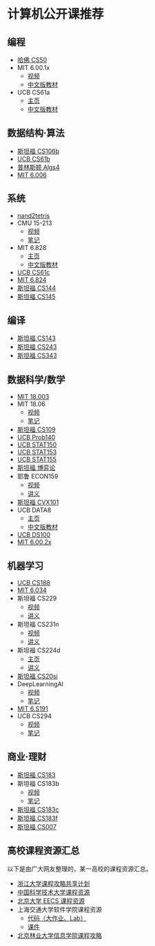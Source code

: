 # 计算机公开课推荐

## 编程

+   [哈佛 CS50](http://open.163.com/special/opencourse/cs50.html)
+   MIT 6.00.1x
    +   [视频](http://www.xuetangx.com/courses/course-v1:MITx+6_00_1x+sp/about)
    +   [中文版教材](https://gitbook.com/book/lenkimo/byte-of-python-chinese-edition/details)
+   UCB CS61a
    +   [主页](https://cs61a.org/)
    +   [中文版教材](https://github.com/wizardforcel/sicp-py-zh)

## 数据结构·算法

+   [斯坦福 CS106b](http://open.163.com/special/opencourse/abstractions.html)
+   [UCB CS61b](https://inst.eecs.berkeley.edu/~cs61b/)
+   [普林斯顿 Algs4](http://algs4.cs.princeton.edu/)
+   [MIT 6.006](http://open.163.com/special/opencourse/algorithms.html)

## 系统

+   [nand2tetris](http://www.nand2tetris.org/)
+   CMU 15-213
    +   [视频](https://www.bilibili.com/video/av20304787)
    +   [笔记](http://wdxtub.com/2016/04/16/thin-csapp-1/)
+   MIT 6.828
    +   [主页](https://pdos.csail.mit.edu/6.828/)
    +   [中文版教材](https://www.gitbook.com/book/th0ar/xv6-chinese)
+   [UCB CS61c](http://www-inst.eecs.berkeley.edu/~cs61c/)
+   [MIT 6.824](https://pdos.csail.mit.edu/6.824/)
+   [斯坦福 CS144](https://www.bilibili.com/video/av11930774/)
+   [斯坦福 CS145](https://www.bilibili.com/video/av19616961/)

## 编译

+   [斯坦福 CS143](http://web.stanford.edu/class/cs143/)
+   [斯坦福 CS243](https://suif.stanford.edu/~courses/cs243/)
+   [斯坦福 CS343](http://web.stanford.edu/class/cs343/)

## 数据科学/数学

+   [MIT 18.003](http://www-math.mit.edu/~djk/calculus_beginners/)
+   MIT 18.06
    +   [视频](http://open.163.com/special/opencourse/daishu.html)
    +   [笔记](https://github.com/zlotus/notes-linear-algebra)
+   [斯坦福 CS109](https://web.stanford.edu/class/cs109/)
+   [UCB Prob140](https://prob140.org/)
+   [UCB STAT150](https://www.stat.berkeley.edu/~aldous/150/)
+   [UCB STAT153](https://www.stat.berkeley.edu/~aditya/styled-5/index.html)
+   [UCB STAT155](https://www.stat.berkeley.edu/~peres/155.html)
+   [斯坦福 博弈论](http://www.game-theory-class.org/)
+   耶鲁 ECON159
    +   [视频](http://open.163.com/special/gametheory/)
    +   [讲义](https://download.csdn.net/download/wizardforcel/10294261)
+   [斯坦福 CVX101](https://www.bilibili.com/video/av8907218/)
+   UCB DATA8
    +   [主页](http://data8.org/)
    +   [中文版教材](https://github.com/Kivy-CN/data8-textbook-zh)
+   [UCB DS100](http://www.ds100.org/)
+   [MIT 6.00.2x](http://www.xuetangx.com/courses/MITx/6_00_2x/2014_T2/about)

## 机器学习

+   [UCB CS188](https://www.bilibili.com/video/av15630620/)
+   [MIT 6.034](http://open.163.com/movie/2017/9/Q/S/MCTMNN3UI_MCTMNR8QS.html)
+   斯坦福 CS229
    +   [视频](http://open.163.com/special/opencourse/machinelearning.html)
    +   [讲义](https://github.com/Kivy-CN/Stanford-CS-229-CN)
+   斯坦福 CS231n
    +   [视频](https://www.bilibili.com/video/av17204303/)
    +   [讲义](https://zhuanlan.zhihu.com/p/21930884?refer=intelligentunit)
+   斯坦福 CS224d
    +   [主页](http://cs224d.stanford.edu/)
    +   [讲义](http://blog.csdn.net/column/details/dl-nlp.html)
+   [斯坦福 CS20si](https://web.stanford.edu/class/cs20si/)
+   DeepLearningAI
    +   [视频](https://mooc.study.163.com/course/deeplearning_ai-2001281002#/info)
    +   [笔记](http://ai-start.com/dl2017/)
+   [MIT 6.S191](https://www.bilibili.com/video/av19113488)
+   UCB CS294
    +   [视频](https://www.bilibili.com/video/av9802698/)
    +   [笔记](https://zhuanlan.zhihu.com/c_150977189)

## 商业·理财

+   [斯坦福 CS183](http://blog.csdn.net/wizardforcel/article/details/79633508)
+   斯坦福 CS183b
    +   [视频](http://open.163.com/special/opencourse/startup.html)
    +   [笔记](http://download.csdn.net/download/wizardforcel/10015140)
+   [斯坦福 CS183c](http://blog.csdn.net/wizardforcel/article/details/79440956)
+   [斯坦福 CS183f](http://blog.csdn.net/wizardforcel/article/details/79547908)
+   [斯坦福 CS007](https://cs007.blog/)

## 高校课程资源汇总

以下是由广大网友整理的，某一高校的课程资源汇总。

+   [浙江大学课程攻略共享计划](https://github.com/QSCTech/zju-icicles)
+   [中国科学技术大学课程资源](https://github.com/USTC-Resource/USTC-Course)
+   [北京大学 EECS 课程资源](https://github.com/EECS-PKU-XSB/Shared-learning-materials)
+   上海交通大学软件学院课程资源
    +   [代码（大作业、Lab）](https://github.com/SJTU-SE/awesome-se)
    +   [课件](https://github.com/sjtu-se-courseware/sjtu-se-courseware)
+   [北京林业大学信息学院课程攻略](https://github.com/bljx/BFU-leaf)

